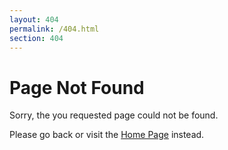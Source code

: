 ```yaml
---
layout: 404
permalink: /404.html
section: 404
---
```


# Page Not Found

Sorry, the you requested page could not be found.

Please go back or visit the [Home Page](/) instead.

